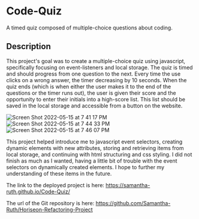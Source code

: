 # Code-Quiz
A timed quiz composed of multiple-choice questions about coding.

## Description

This project's goal was to create a multiple-choice quiz using javascript, specifically focusing on event-listeners and local storage.  The quiz is timed and should progress from one question to the next. Every time the use clicks on a wrong answer, the timer decreasing by 10 seconds. When the quiz ends (which is when either the user makes it to the end of the questions or the timer runs out), the user is given their score and the opportunity to enter their initials into a high-score list. This list should be saved in the local storage and accessible from a button on the website. 

![Screen Shot 2022-05-15 at 7 41 17 PM](https://user-images.githubusercontent.com/64170123/168510951-e420e1e9-7105-4bb2-95f5-eb0d67ac13d3.jpg)
![Screen Shot 2022-05-15 at 7 44 33 PM](https://user-images.githubusercontent.com/64170123/168510953-2f65b8df-51a1-4415-8b86-f1048219de4f.jpg)
![Screen Shot 2022-05-15 at 7 46 07 PM](https://user-images.githubusercontent.com/64170123/168510954-6962b976-35e2-49b3-a243-f384d9aa6567.jpg)


This project helped introduce me to javascript event selectors, creating dynamic elements with new attributes, storing and retrieving items from local storage, and continuing with html structuring and css styling.  I did not finish as much as I wanted, having a little bit of trouble with the event selectors on dynamically created elements.  I hope to further my understanding of these items in the future. 

The link to the deployed project is here: https://samantha-ruth.github.io/Code-Quiz/

The url of the Git repository is here: https://github.com/Samantha-Ruth/Horiseon-Refactoring-Project

